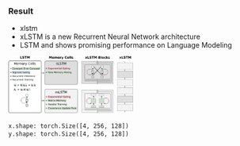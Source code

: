 ### Result
* xlstm
* xLSTM is a new Recurrent Neural Network architecture
* LSTM and shows promising performance on Language Modeling

<img src="image.png" width="50%" style="background-color:white;" />

```
x.shape: torch.Size([4, 256, 128])
y.shape: torch.Size([4, 256, 128])
```

